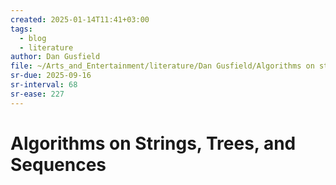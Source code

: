 ```yaml
---
created: 2025-01-14T11:41+03:00
tags:
  - blog
  - literature
author: Dan Gusfield
file: ~/Arts_and_Entertainment/literature/Dan Gusfield/Algorithms on strings, trees & sequences computer science & computational biology (2381)/Algorithms on strings, trees & sequences c - Dan Gusfield.pdf
sr-due: 2025-09-16
sr-interval: 68
sr-ease: 227
---
```


# Algorithms on Strings, Trees, and Sequences
